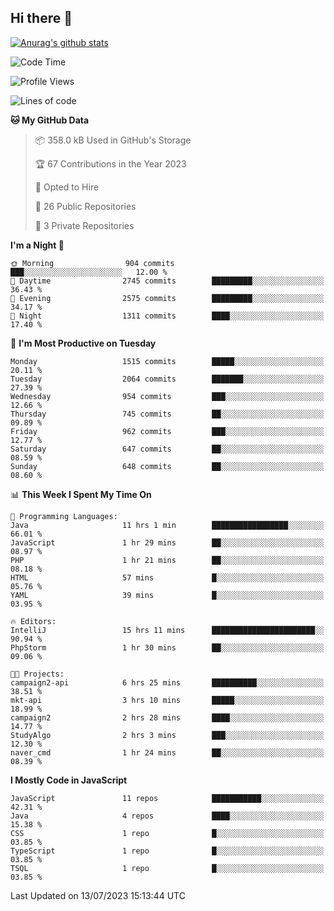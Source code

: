 ## Hi there 👋

[![Anurag's github stats](https://github-readme-stats.vercel.app/api?username=Songwonseok)](https://github.com/anuraghazra/github-readme-stats)



<!--START_SECTION:waka-->
![Code Time](http://img.shields.io/badge/Code%20Time-2%2C308%20hrs%2048%20mins-blue)

![Profile Views](http://img.shields.io/badge/Profile%20Views-4-blue)

![Lines of code](https://img.shields.io/badge/From%20Hello%20World%20I%27ve%20Written-35.0%20million%20lines%20of%20code-blue)

**🐱 My GitHub Data** 

> 📦 358.0 kB Used in GitHub's Storage 
 > 
> 🏆 67 Contributions in the Year 2023
 > 
> 💼 Opted to Hire
 > 
> 📜 26 Public Repositories 
 > 
> 🔑 3 Private Repositories 
 > 
**I'm a Night 🦉** 

```text
🌞 Morning                904 commits         ███░░░░░░░░░░░░░░░░░░░░░░   12.00 % 
🌆 Daytime                2745 commits        █████████░░░░░░░░░░░░░░░░   36.43 % 
🌃 Evening                2575 commits        █████████░░░░░░░░░░░░░░░░   34.17 % 
🌙 Night                  1311 commits        ████░░░░░░░░░░░░░░░░░░░░░   17.40 % 
```
📅 **I'm Most Productive on Tuesday** 

```text
Monday                   1515 commits        █████░░░░░░░░░░░░░░░░░░░░   20.11 % 
Tuesday                  2064 commits        ███████░░░░░░░░░░░░░░░░░░   27.39 % 
Wednesday                954 commits         ███░░░░░░░░░░░░░░░░░░░░░░   12.66 % 
Thursday                 745 commits         ██░░░░░░░░░░░░░░░░░░░░░░░   09.89 % 
Friday                   962 commits         ███░░░░░░░░░░░░░░░░░░░░░░   12.77 % 
Saturday                 647 commits         ██░░░░░░░░░░░░░░░░░░░░░░░   08.59 % 
Sunday                   648 commits         ██░░░░░░░░░░░░░░░░░░░░░░░   08.60 % 
```


📊 **This Week I Spent My Time On** 

```text
💬 Programming Languages: 
Java                     11 hrs 1 min        █████████████████░░░░░░░░   66.01 % 
JavaScript               1 hr 29 mins        ██░░░░░░░░░░░░░░░░░░░░░░░   08.97 % 
PHP                      1 hr 21 mins        ██░░░░░░░░░░░░░░░░░░░░░░░   08.18 % 
HTML                     57 mins             █░░░░░░░░░░░░░░░░░░░░░░░░   05.76 % 
YAML                     39 mins             █░░░░░░░░░░░░░░░░░░░░░░░░   03.95 % 

🔥 Editors: 
IntelliJ                 15 hrs 11 mins      ███████████████████████░░   90.94 % 
PhpStorm                 1 hr 30 mins        ██░░░░░░░░░░░░░░░░░░░░░░░   09.06 % 

🐱‍💻 Projects: 
campaign2-api            6 hrs 25 mins       ██████████░░░░░░░░░░░░░░░   38.51 % 
mkt-api                  3 hrs 10 mins       █████░░░░░░░░░░░░░░░░░░░░   18.99 % 
campaign2                2 hrs 28 mins       ████░░░░░░░░░░░░░░░░░░░░░   14.77 % 
StudyAlgo                2 hrs 3 mins        ███░░░░░░░░░░░░░░░░░░░░░░   12.30 % 
naver_cmd                1 hr 24 mins        ██░░░░░░░░░░░░░░░░░░░░░░░   08.39 % 
```

**I Mostly Code in JavaScript** 

```text
JavaScript               11 repos            ███████████░░░░░░░░░░░░░░   42.31 % 
Java                     4 repos             ████░░░░░░░░░░░░░░░░░░░░░   15.38 % 
CSS                      1 repo              █░░░░░░░░░░░░░░░░░░░░░░░░   03.85 % 
TypeScript               1 repo              █░░░░░░░░░░░░░░░░░░░░░░░░   03.85 % 
TSQL                     1 repo              █░░░░░░░░░░░░░░░░░░░░░░░░   03.85 % 
```




 Last Updated on 13/07/2023 15:13:44 UTC
<!--END_SECTION:waka-->
